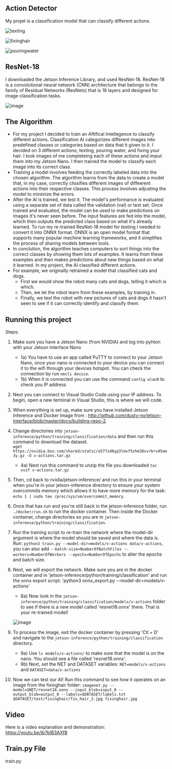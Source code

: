 ## Action Detector
My projet is a classification model that can classify different actions.

![texting](https://github.com/Evalulu123/Action-Detector/assets/173275376/d8502129-69df-4830-a761-a6f75abdd653)

![fixinghair](https://github.com/Evalulu123/Action-Detector/assets/173275376/2f0e7d3c-457c-43f0-ba5f-4e6bb4abae57)

![pouringwater](https://github.com/Evalulu123/Action-Detector/assets/173275376/94cbf370-b1ce-492d-b8b9-96f5284f0207)


## ResNet-18
 I downloaded the Jetson Inference Library, and used ResNet-18. ResNet-18 is a convolutional neural network (CNN) architecture that belongs to the family of Residual Networks (ResNets) that is 18 layers and designed for image classification tasks.
 
 ![image](https://github.com/Evalulu123/Action-Detector/assets/173275376/722706cb-8665-4f15-a305-f2b2906a40dd)
 
## The Algorithm
  - For my project I decided to train an Aftifical Intellegence to classify different actions. Classification AI categorizes different images into predefined classes or categories based on data that it given to it. I decided on 3 different actions; texting, pouring water, and fixing your hair. I took images of me completeing each of these actions and imput them into my Jetson Nano. I then trained the model to classify each image into its correct class. 
  - Training a model involves feeding the correctly labeled data into the chosen algorithm. The algorithm learns from the data to create a model that, in my case, correctly clissifies different images of diffeerent actions into their respective classes. This process involves adjusting the model to minimize the errors. 
  - After the AI is trained, we test it. The model's performance is evaluated using a separate set of data called the validation (val) or test set. Once trained and evaluated, the model can be used to make predictions on images it's never seen before. The input features are fed into the model, which then outputs the predicted class based on what it's already learned. To run my re-trained ResNet-18 model for testing I needed to convert it into ONNX format. ONNX is an open model format that supports many popular machine learning frameworks, and it simplifies the process of sharing models between tools. 
  - In conclution, the algorithm teaches computers to sort things into the correct classes by showing them lots of examples. It learns from these examples and then makes predictions about new things based on what it learned. In my project, the AI classified different actions.
 - For example, we originally retrained a model that classified cats and dogs. 
    - First we would show the robot many cats and dogs, telling it which is which.
    - Then, we let the robot learn from these examples, by training in.
    - Finally, we test the robot with new pictures of cats and dogs it hasn't seen to see if it can correctly identify and classify them.
    
## Running this project

Steps:
1. Make sure you have a Jetson Nano (from NVIDIA) and log into pyhton with your Jetson Interface Nano
     - 1a) You have to use an app called PuTTY to connect to your Jetson Nano, once your nano is connected to your device you can connect it to the wifi through your devices hotspot. You can check the connection by run `nmcli device`.
     - 1b) When it is connected you can use the command `config wlan0` to check you IP address
2. Next you can connect to Visual Studio Code using your IP address. To begin, open a new terminal in Visual Studio, this is where we will code.
3. When everything is set up, make sure you have installed Jetson Inference and Docker Image from : http://github.com/dusty-nv/jetson-interface/blob/master/docs/building-repo-2.
4. Change directories into `jetson-inference/python/training/classification/data` and then run this command to download the dataset.  
`wget https://nvidia.box.com/shared/static/o577zd8yp3lmxf5zhm38svrbrv45am3y.gz -O v-actions.tar.gz`
    - 4a) Next run this command to unzip the file you downloaded `tar xvzf v-actions.tar.gz`
5. Then, cd back to nvidia/jetson-inference/ and run this in your terminal when you're in your jetson-inference directory to ensure your system overcommits memory which allows it to have more memory for the task: `echo 1 | sudo tee /proc/sys/vm/overcommit_memory`.
6. Once that has run and you're still back in the jetson-inference folder, run `./docker/run.sh` to run the docker container. Then inside the Docker container, change directories so you are in `jetson-inference/python/training/classification`.
7. Run the training script to re-train the network where the model-dir argument is where the model should be saved and where the data is. Run: `python3 train.py --model-dir=models/v-actions data/v-actions`, you can also add `--batch-size=NumberOfBatchFiles --workers=NumberOfWorkers --epochs=NumberOfEpochs` to alter the epochs and batch size.
8. Next, we will export the network. Make sure you are in the docker container and in 'jetson-inference/python/training/classification' and run the onnx export script: 'python3 onnx_export.py --model-dir=models/v-actions'
    - 8a) Now look in the `jetson-inference/python/training/classification/models/v-actions` folder to see if there is a new model called 'resnet18.onnx' there. That is your re-trained model!
   
    ![image](https://github.com/Evalulu123/Action-Detector/assets/173275376/ffad5760-0c9c-4f27-aabf-b760f723e2da)
9. To process the image, exit the docker container by pressing 'Ctl + D' and navigate to the `jetson-inference/python/training/classification` directory.
    - 9a) Use `ls models/v-actions/` to make sure that the model is on the nano. You should see a file called 'resnet18.onnx'.
    - 9b) Next, set the NET and DATASET variables: `NET=models/v-actions` and `DATASET=data/v-actions`
10. Now we can test our AI! Run this command to see how it operates on an image from the fixinghair folder: `imagenet.py --model=$NET/resnet18.onnx --input_blob=input_0 --output_blob=output_0 --labels=$DATASET/labels.txt $DATASET/test/fixinghair/fix_hair_2.jpg fixinghair.jpg`

## Video 
Here is a video explanation and demonstration:
https://youtu.be/ib7blB3AXf8 

## Train.py File
train.py
